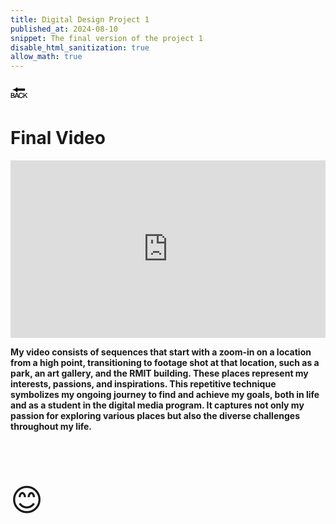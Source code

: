 ```yaml
---
title: Digital Design Project 1
published_at: 2024-08-10
snippet: The final version of the project 1
disable_html_sanitization: true
allow_math: true
---
```



<a href="https://julienoh000-dms1-blog-83.deno.dev/" style="text-decoration: none; color: black;"><span style="font-size: 30px;">🔙</span></a>


# Final Video


<div style="padding:56.25% 0 0 0;position:relative;"><iframe src="https://player.vimeo.com/video/996978691?badge=0&amp;autopause=0&amp;player_id=0&amp;app_id=58479" frameborder="0" allow="autoplay; fullscreen; picture-in-picture; clipboard-write" style="position:absolute;top:0;left:0;width:100%;height:100%;" title="Digital Design Project 1"></iframe></div><script src="https://player.vimeo.com/api/player.js"></script>

**My video consists of sequences that start with a zoom-in on a location from a high point, transitioning to footage shot at that location, such as a park, an art gallery, and the RMIT building. These places represent my interests, passions, and inspirations. This repetitive technique symbolizes my ongoing journey to find and achieve my goals, both in life and as a student in the digital media program. It captures not only my passion for exploring various places but also the diverse challenges throughout my life.**



<br>
<br>
<br>


<span style="font-size: 50px;">😊</span>